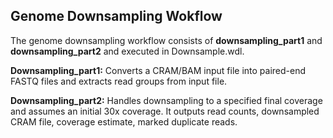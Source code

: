 <h2><b>Genome Downsampling Wokflow</b></h2>

The genome downsampling workflow consists of <b>downsampling_part1</b> and <b>downsampling_part2</b> and executed in Downsample.wdl.

<b>Downsampling_part1:</b>
Converts a CRAM/BAM input file into paired-end FASTQ files and extracts read groups from input file.

<b>Downsampling_part2:</b>
Handles downsampling to a specified final coverage and assumes an initial 30x coverage. It outputs read counts, downsampled CRAM file, coverage estimate, marked duplicate reads.
